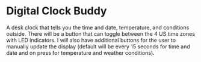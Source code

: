 # Digital Clock Buddy
A desk clock that tells you the time and date, temperature, and conditions outside. There will be a button that can toggle between the 4 US time zones with LED indicators.  I will also have additional buttons for the user to manually update the display (default will be every 15 seconds for time and date and on press for temperature and weather conditions). 
